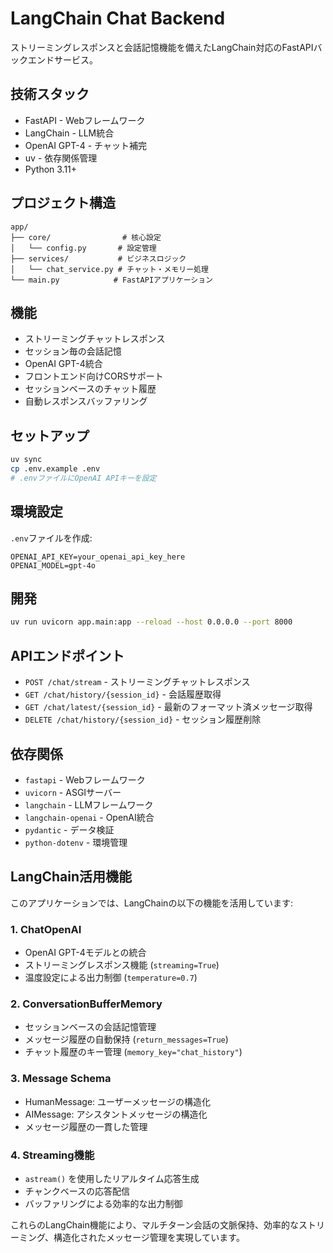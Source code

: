 # LangChain Chat Backend

ストリーミングレスポンスと会話記憶機能を備えたLangChain対応のFastAPIバックエンドサービス。

## 技術スタック

- FastAPI - Webフレームワーク
- LangChain - LLM統合
- OpenAI GPT-4 - チャット補完
- uv - 依存関係管理
- Python 3.11+

## プロジェクト構造

```
app/
├── core/                # 核心設定
│   └── config.py       # 設定管理
├── services/           # ビジネスロジック
│   └── chat_service.py # チャット・メモリー処理
└── main.py            # FastAPIアプリケーション
```

## 機能

- ストリーミングチャットレスポンス
- セッション毎の会話記憶
- OpenAI GPT-4統合
- フロントエンド向けCORSサポート
- セッションベースのチャット履歴
- 自動レスポンスバッファリング

## セットアップ

```bash
uv sync
cp .env.example .env
# .envファイルにOpenAI APIキーを設定
```

## 環境設定

`.env`ファイルを作成:

```
OPENAI_API_KEY=your_openai_api_key_here
OPENAI_MODEL=gpt-4o
```

## 開発

```bash
uv run uvicorn app.main:app --reload --host 0.0.0.0 --port 8000
```

## APIエンドポイント

- `POST /chat/stream` - ストリーミングチャットレスポンス
- `GET /chat/history/{session_id}` - 会話履歴取得
- `GET /chat/latest/{session_id}` - 最新のフォーマット済メッセージ取得
- `DELETE /chat/history/{session_id}` - セッション履歴削除

## 依存関係

- `fastapi` - Webフレームワーク
- `uvicorn` - ASGIサーバー
- `langchain` - LLMフレームワーク
- `langchain-openai` - OpenAI統合
- `pydantic` - データ検証
- `python-dotenv` - 環境管理

## LangChain活用機能

このアプリケーションでは、LangChainの以下の機能を活用しています:

### 1. ChatOpenAI
- OpenAI GPT-4モデルとの統合
- ストリーミングレスポンス機能 (`streaming=True`)
- 温度設定による出力制御 (`temperature=0.7`)

### 2. ConversationBufferMemory
- セッションベースの会話記憶管理
- メッセージ履歴の自動保持 (`return_messages=True`)
- チャット履歴のキー管理 (`memory_key="chat_history"`)

### 3. Message Schema
- HumanMessage: ユーザーメッセージの構造化
- AIMessage: アシスタントメッセージの構造化
- メッセージ履歴の一貫した管理

### 4. Streaming機能
- `astream()` を使用したリアルタイム応答生成
- チャンクベースの応答配信
- バッファリングによる効率的な出力制御

これらのLangChain機能により、マルチターン会話の文脈保持、効率的なストリーミング、構造化されたメッセージ管理を実現しています。
